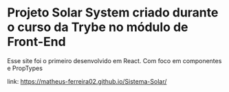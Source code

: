 # Projeto Solar System criado durante o curso da Trybe no módulo de Front-End

Esse site foi o primeiro desenvolvido em React. Com foco em componentes e PropTypes

link: https://matheus-ferreira02.github.io/Sistema-Solar/
